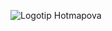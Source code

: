<p><img alt="Logotip Hotmapova" src="https://www.hotmaps-project.eu/wp-content/uploads/2017/02/logo.svg"/></p>